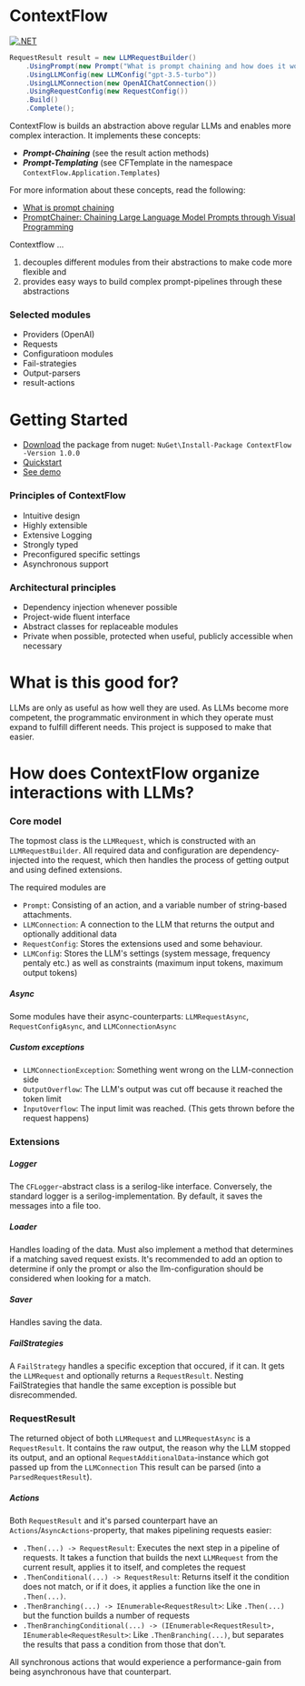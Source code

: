 # ContextFlow
[![.NET](https://github.com/DavideWiest/ContextFlow/actions/workflows/dotnet-desktop.yml/badge.svg)](https://github.com/DavideWiest/ContextFlow/actions/workflows/dotnet-desktop.yml)

```cs
RequestResult result = new LLMRequestBuilder()
    .UsingPrompt(new Prompt("What is prompt chaining and how does it work?"))
    .UsingLLMConfig(new LLMConfig("gpt-3.5-turbo"))
    .UsingLLMConnection(new OpenAIChatConnection())
    .UsingRequestConfig(new RequestConfig())
    .Build()
    .Complete();
```

ContextFlow is builds an abstraction above regular LLMs and enables more complex interaction. It implements these concepts:
- ***Prompt-Chaining*** (see the result action methods)
- ***Prompt-Templating*** (see CFTemplate in the namespace `ContextFlow.Application.Templates`)

For more information about these concepts, read the following:
- [What is prompt chaining](https://promptengineering.org/getting-started-with-prompt-chaining/)
- [PromptChainer: Chaining Large Language Model Prompts through Visual Programming](https://arxiv.org/pdf/2203.06566.pdf)

Contextflow ...
1. decouples different modules from their abstractions to make code more flexible and 
2. provides easy ways to build complex prompt-pipelines through these abstractions

### Selected modules
- Providers (OpenAI)
- Requests
- Configuratioon modules
- Fail-strategies
- Output-parsers
- result-actions

# Getting Started
- [Download](https://www.nuget.org/packages/ContextFlow/) the package from nuget: `NuGet\Install-Package ContextFlow -Version 1.0.0`
- [Quickstart](https://github.com/DavideWiest/ContextFlow/wiki/Quickstart#walkthrough)
- [See demo](https://github.com/DavideWiest/ContextFlow/tree/master/Demo)


### Principles of ContextFlow
- Intuitive design
- Highly extensible
- Extensive Logging
- Strongly typed
- Preconfigured specific settings
- Asynchronous support

### Architectural principles
- Dependency injection whenever possible
- Project-wide fluent interface
- Abstract classes for replaceable modules
- Private when possible, protected when useful, publicly accessible when necessary

# What is this good for?
LLMs are only as useful as how well they are used. 
As LLMs become more competent, the programmatic environment in which they operate must expand to fulfill different needs. This project is supposed to make that easier.

# How does ContextFlow organize interactions with LLMs?

### Core model
The topmost class is the `LLMRequest`, which is constructed with an  `LLMRequestBuilder`. All required data and configuration are dependency-injected into the request, which then handles the process of getting output and using defined extensions.

The required modules are
- `Prompt`: Consisting of an action, and a variable number of string-based attachments.
- `LLMConnection`: A connection to the LLM that returns the output and optionally additional data
- `RequestConfig`: Stores the extensions used and some behaviour.
- `LLMConfig`: Stores the LLM's settings (system message, frequency pentaly etc.) as well as constraints (maximum input tokens, maximum output tokens)

##### Async
Some modules have their async-counterparts: `LLMRequestAsync`, `RequestConfigAsync`, and `LLMConnectionAsync`

##### Custom exceptions
- `LLMConnectionException`: Something went wrong on the LLM-connection side
- `OutputOverflow`: The LLM's output was cut off because it reached the token limit
- `ÌnputOverflow`: The input limit was reached. (This gets thrown before the request happens)

### Extensions

##### Logger
The `CFLogger`-abstract class is a serilog-like interface. Conversely, the standard logger is a serilog-implementation. By default, it saves the messages into a file too.
##### Loader
Handles loading of the data. Must also implement a method that determines if a matching saved request exists. 
It's recommended to add an option to determine if only the prompt or also the llm-configuration should be considered when looking for a match.
##### Saver
Handles saving the data. 
##### FailStrategies
A `FailStrategy` handles a specific exception that occured, if it can. It gets the `LLMRequest` and optionally returns a `RequestResult`. 
Nesting FailStrategies that handle the same exception is possible but disrecommended.
### RequestResult
The returned object of both `LLMRequest` and `LLMRequestAsync` is a `RequestResult`. It contains the raw output, the reason why the LLM stopped its output, and an optional `RequestAdditionalData`-instance which got passed up from the `LLMConnection`
This result can be parsed (into a `ParsedRequestResult`).
##### Actions
Both `RequestResult` and it's parsed counterpart have an `Actions`/`AsyncActions`-property, that makes pipelining requests easier:

- `.Then(...) -> RequestResult`: Executes the next step in a pipeline of requests. It takes a function that builds the next `LLMRequest` from the current result, applies it to itself, and completes the request
- `.ThenConditional(...) -> RequestResult`: Returns itself it the condition does not match, or if it does, it applies a function like the one in `.Then(...)`.
- `.ThenBranching(...) -> IEnumerable<RequestResult>`: Like `.Then(...)` but the function builds a number of requests
- `.ThenBranchingConditional(...) -> (IEnumerable<RequestResult>, IEnumerable<RequestResult>`: Like `.ThenBranching(...)`, but separates the results that pass a condition from those that don't.

All synchronous actions that would experience a performance-gain from being asynchronous have that counterpart.
